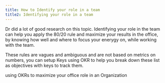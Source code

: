 ```yaml
---
title: How to Identify your role in a team
title2: Identifying your role in a team
---
```



Dr did a lot of good research on this topic. Identifying your role in the team can help you apply the 80/20 rule and maximize your results in the office,
by knowing how well and where to focus your enerygy on, while working with the team. 


These rules are vagues and ambiguous and are not based on metrics on numbers, you can setup Keys using OKR to help you break down these list as objectives with keys to track them. 


using OKRs to maximize your office role in an Organization
